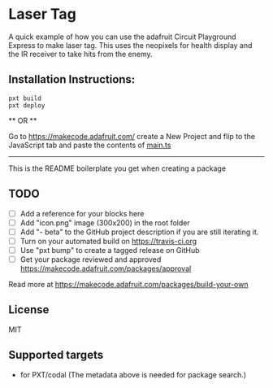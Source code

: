 # Laser Tag

A quick example of how you can use the adafruit  Circuit Playground Express to make laser tag.  This uses the neopixels for health display and the IR receiver to take hits from the enemy.

## Installation Instructions:
```npm install -g pxt
pxt build
pxt deploy
```

** OR **

Go to https://makecode.adafruit.com/ create a New Project and flip to the JavaScript tab and paste the contents of [main.ts](./main.ts)


----
This is the README boilerplate you get when creating a package

## TODO

- [ ] Add a reference for your blocks here
- [ ] Add "icon.png" image (300x200) in the root folder
- [ ] Add "- beta" to the GitHub project description if you are still iterating it.
- [ ] Turn on your automated build on https://travis-ci.org
- [ ] Use "pxt bump" to create a tagged release on GitHub
- [ ] Get your package reviewed and approved https://makecode.adafruit.com/packages/approval

Read more at https://makecode.adafruit.com/packages/build-your-own

## License

MIT

## Supported targets

* for PXT/codal
(The metadata above is needed for package search.)

